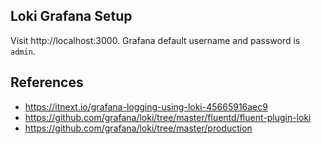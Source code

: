 ## Loki Grafana Setup

Visit http://localhost:3000.
Grafana default username and password is `admin`.

## References

- https://itnext.io/grafana-logging-using-loki-45665916aec9
- https://github.com/grafana/loki/tree/master/fluentd/fluent-plugin-loki
- https://github.com/grafana/loki/tree/master/production
